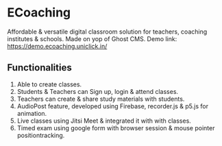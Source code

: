 # ECoaching
 Affordable & versatile digital classroom solution for teachers, coaching institutes & schools. Made on yop of Ghost CMS.
 Demo link: https://demo.ecoaching.uniclick.in/
 
## Functionalities
 1. Able to create classes.
 2. Students & Teachers can Sign up, login & attend classes.
 3. Teachers can create & share study materials with students.
 4. AudioPost feature, developed using Firebase, recorder.js & p5.js for animation.
 5. Live classes using Jitsi Meet & integrated it with with classes.
 6. Timed exam using google form with browser session & mouse pointer positiontracking.
